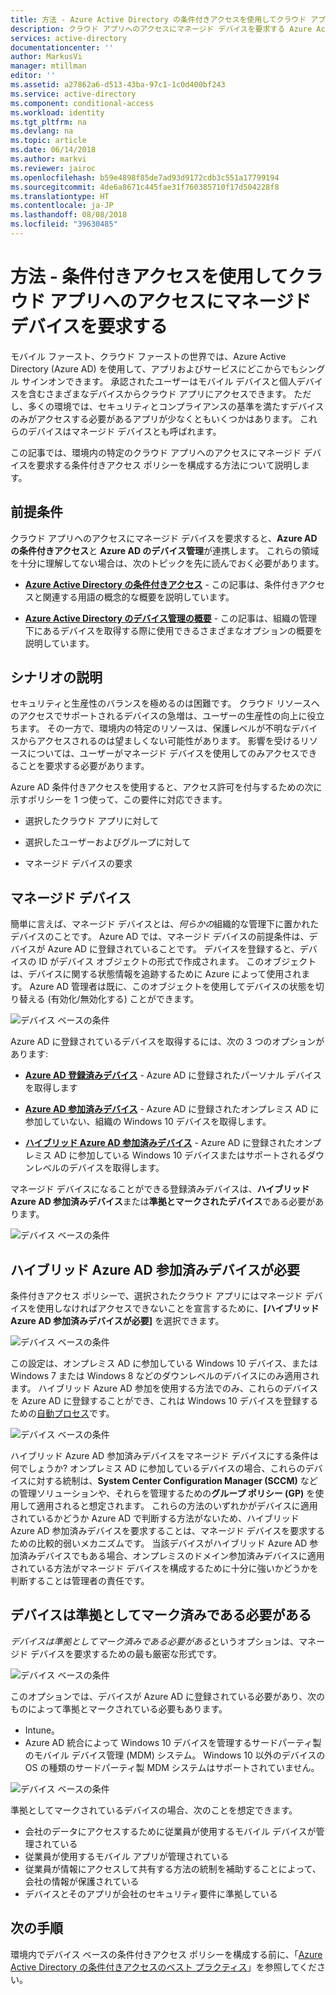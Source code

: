 ```yaml
---
title: 方法 - Azure Active Directory の条件付きアクセスを使用してクラウド アプリへのアクセスにマネージド デバイスを要求する | Microsoft Docs
description: クラウド アプリへのアクセスにマネージド デバイスを要求する Azure Active Directory (Azure AD) デバイス ベースの条件付きアクセス ポリシーを構成する方法を説明します。
services: active-directory
documentationcenter: ''
author: MarkusVi
manager: mtillman
editor: ''
ms.assetid: a27862a6-d513-43ba-97c1-1c0d400bf243
ms.service: active-directory
ms.component: conditional-access
ms.workload: identity
ms.tgt_pltfrm: na
ms.devlang: na
ms.topic: article
ms.date: 06/14/2018
ms.author: markvi
ms.reviewer: jairoc
ms.openlocfilehash: b59e4898f85de7ad93d9172cdb3c551a17799194
ms.sourcegitcommit: 4de6a8671c445fae31f760385710f17d504228f8
ms.translationtype: HT
ms.contentlocale: ja-JP
ms.lasthandoff: 08/08/2018
ms.locfileid: "39630485"
---
```

# <a name="how-to-require-managed-devices-for-cloud-app-access-with-conditional-access"></a>方法 - 条件付きアクセスを使用してクラウド アプリへのアクセスにマネージド デバイスを要求する

モバイル ファースト、クラウド ファーストの世界では、Azure Active Directory (Azure AD) を使用して、アプリおよびサービスにどこからでもシングル サインオンできます。 承認されたユーザーはモバイル デバイスと個人デバイスを含むさまざまなデバイスからクラウド アプリにアクセスできます。 ただし、多くの環境では、セキュリティとコンプライアンスの基準を満たすデバイスのみがアクセスする必要があるアプリが少なくともいくつかはあります。 これらのデバイスはマネージド デバイスとも呼ばれます。 

この記事では、環境内の特定のクラウド アプリへのアクセスにマネージド デバイスを要求する条件付きアクセス ポリシーを構成する方法について説明します。 


## <a name="prerequisites"></a>前提条件

クラウド アプリへのアクセスにマネージド デバイスを要求すると、**Azure AD の条件付きアクセス**と **Azure AD のデバイス管理**が連携します。 これらの領域を十分に理解してない場合は、次のトピックを先に読んでおく必要があります。

- **[Azure Active Directory の条件付きアクセス](../active-directory-conditional-access-azure-portal.md)** - この記事は、条件付きアクセスと関連する用語の概念的な概要を説明しています。

- **[Azure Active Directory のデバイス管理の概要](../devices/overview.md)** - この記事は、組織の管理下にあるデバイスを取得する際に使用できるさまざまなオプションの概要を説明しています。 


## <a name="scenario-description"></a>シナリオの説明

セキュリティと生産性のバランスを極めるのは困難です。 クラウド リソースへのアクセスでサポートされるデバイスの急増は、ユーザーの生産性の向上に役立ちます。 その一方で、環境内の特定のリソースは、保護レベルが不明なデバイスからアクセスされるのは望ましくない可能性があります。 影響を受けるリソースについては、ユーザーがマネージド デバイスを使用してのみアクセスできることを要求する必要があります。 

Azure AD 条件付きアクセスを使用すると、アクセス許可を付与するための次に示すポリシーを 1 つ使って、この要件に対応できます。

- 選択したクラウド アプリに対して

- 選択したユーザーおよびグループに対して

- マネージド デバイスの要求


## <a name="managed-devices"></a>マネージド デバイス  

簡単に言えば、マネージド デバイスとは、*何らかの*組織的な管理下に置かれたデバイスのことです。 Azure AD では、マネージド デバイスの前提条件は、デバイスが Azure AD に登録されていることです。 デバイスを登録すると、デバイスの ID がデバイス オブジェクトの形式で作成されます。 このオブジェクトは、デバイスに関する状態情報を追跡するために Azure によって使用されます。 Azure AD 管理者は既に、このオブジェクトを使用してデバイスの状態を切り替える (有効化/無効化する) ことができます。
  
![デバイス ベースの条件](./media/require-managed-devices/32.png)

Azure AD に登録されているデバイスを取得するには、次の 3 つのオプションがあります:

- **[Azure AD 登録済みデバイス](../devices/overview.md#azure-ad-registered-devices)** - Azure AD に登録されたパーソナル デバイスを取得します

- **[Azure AD 参加済みデバイス](../devices/overview.md#azure-ad-joined-devices)** - Azure AD に登録されたオンプレミス AD に参加していない、組織の Windows 10 デバイスを取得します。 

- **[ハイブリッド Azure AD 参加済みデバイス](../devices/overview.md#hybrid-azure-ad-joined-devices)** - Azure AD に登録されたオンプレミス AD に参加している Windows 10 デバイスまたはサポートされるダウンレベルのデバイスを取得します。

マネージド デバイスになることができる登録済みデバイスは、**ハイブリッド Azure AD 参加済みデバイス**または**準拠とマークされたデバイス**である必要があります。  

![デバイス ベースの条件](./media/require-managed-devices/47.png)

 
## <a name="require-hybrid-azure-ad-joined-devices"></a>ハイブリッド Azure AD 参加済みデバイスが必要

条件付きアクセス ポリシーで、選択されたクラウド アプリにはマネージド デバイスを使用しなければアクセスできないことを宣言するために、**[ハイブリッド Azure AD 参加済みデバイスが必要]** を選択できます。 

![デバイス ベースの条件](./media/require-managed-devices/10.png)

この設定は、オンプレミス AD に参加している Windows 10 デバイス、または Windows 7 または Windows 8 などのダウンレベルのデバイスにのみ適用されます。 ハイブリッド Azure AD 参加を使用する方法でのみ、これらのデバイスを Azure AD に登録することができ、これは Windows 10 デバイスを登録するための[自動プロセス](../devices/hybrid-azuread-join-plan.md)です。 

![デバイス ベースの条件](./media/require-managed-devices/45.png)

ハイブリッド Azure AD 参加済みデバイスをマネージド デバイスにする条件は何でしょうか?  オンプレミス AD に参加しているデバイスの場合、これらのデバイスに対する統制は、**System Center Configuration Manager (SCCM)** などの管理ソリューションや、それらを管理するための**グループ ポリシー (GP)** を使用して適用されると想定されます。 これらの方法のいずれかがデバイスに適用されているかどうか Azure AD で判断する方法がないため、ハイブリッド Azure AD 参加済みデバイスを要求することは、マネージド デバイスを要求するための比較的弱いメカニズムです。 当該デバイスがハイブリッド Azure AD 参加済みデバイスでもある場合、オンプレミスのドメイン参加済みデバイスに適用されている方法がマネージド デバイスを構成するために十分に強いかどうかを判断することは管理者の責任です。


## <a name="require-device-to-be-marked-as-compliant"></a>デバイスは準拠としてマーク済みである必要がある

*デバイスは準拠としてマーク済みである必要がある*というオプションは、マネージド デバイスを要求するための最も厳密な形式です。

![デバイス ベースの条件](./media/require-managed-devices/11.png)

このオプションでは、デバイスが Azure AD に登録されている必要があり、次のものによって準拠とマークされている必要もあります。
         
- Intune。
- Azure AD 統合によって Windows 10 デバイスを管理するサードパーティ製のモバイル デバイス管理 (MDM) システム。 Windows 10 以外のデバイスの OS の種類のサードパーティ製 MDM システムはサポートされていません。
 
![デバイス ベースの条件](./media/require-managed-devices/46.png)



準拠としてマークされているデバイスの場合、次のことを想定できます。 

- 会社のデータにアクセスするために従業員が使用するモバイル デバイスが管理されている
- 従業員が使用するモバイル アプリが管理されている
- 従業員が情報にアクセスして共有する方法の統制を補助することによって、会社の情報が保護されている
- デバイスとそのアプリが会社のセキュリティ要件に準拠している




## <a name="next-steps"></a>次の手順

環境内でデバイス ベースの条件付きアクセス ポリシーを構成する前に、「[Azure Active Directory の条件付きアクセスのベスト プラクティス](best-practices.md)」を参照してください。


